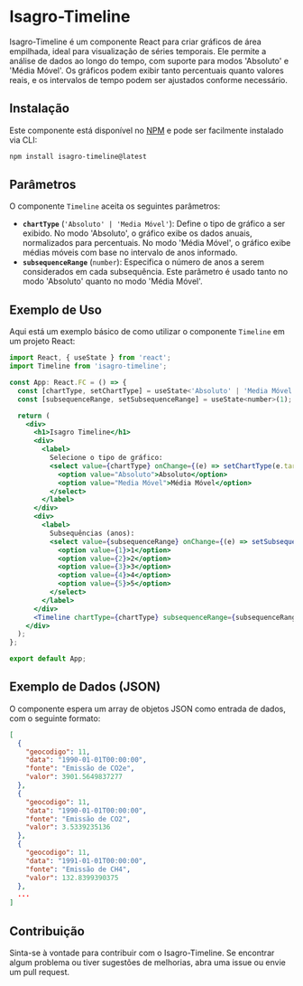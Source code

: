 # Isagro-Timeline

Isagro-Timeline é um componente React para criar gráficos de área empilhada, ideal para visualização de séries temporais. Ele permite a análise de dados ao longo do tempo, com suporte para modos 'Absoluto' e 'Média Móvel'. Os gráficos podem exibir tanto percentuais quanto valores reais, e os intervalos de tempo podem ser ajustados conforme necessário.

## Instalação

Este componente está disponível no [NPM](https://www.npmjs.com/package/isagro-timeline) e pode ser facilmente instalado via CLI:

```bash
npm install isagro-timeline@latest
```

## Parâmetros

O componente `Timeline` aceita os seguintes parâmetros:

- **`chartType`** (`'Absoluto' | 'Media Móvel'`): Define o tipo de gráfico a ser exibido. No modo 'Absoluto', o gráfico exibe os dados anuais, normalizados para percentuais. No modo 'Média Móvel', o gráfico exibe médias móveis com base no intervalo de anos informado.
- **`subsequenceRange`** (`number`): Especifica o número de anos a serem considerados em cada subsequência. Este parâmetro é usado tanto no modo 'Absoluto' quanto no modo 'Média Móvel'.

## Exemplo de Uso

Aqui está um exemplo básico de como utilizar o componente `Timeline` em um projeto React:

```jsx
import React, { useState } from 'react';
import Timeline from 'isagro-timeline';

const App: React.FC = () => {
  const [chartType, setChartType] = useState<'Absoluto' | 'Media Móvel'>('Absoluto');
  const [subsequenceRange, setSubsequenceRange] = useState<number>(1);

  return (
    <div>
      <h1>Isagro Timeline</h1>
      <div>
        <label>
          Selecione o tipo de gráfico:
          <select value={chartType} onChange={(e) => setChartType(e.target.value as 'Absoluto' | 'Media Móvel')}>
            <option value="Absoluto">Absoluto</option>
            <option value="Media Móvel">Média Móvel</option>
          </select>
        </label>
      </div>
      <div>
        <label>
          Subsequências (anos):
          <select value={subsequenceRange} onChange={(e) => setSubsequenceRange(Number(e.target.value))}>
            <option value={1}>1</option>
            <option value={2}>2</option>
            <option value={3}>3</option>
            <option value={4}>4</option>
            <option value={5}>5</option>
          </select>
        </label>
      </div>
      <Timeline chartType={chartType} subsequenceRange={subsequenceRange} />
    </div>
  );
};

export default App;
```

## Exemplo de Dados (JSON)

O componente espera um array de objetos JSON como entrada de dados, com o seguinte formato:

```json
[
  {
    "geocodigo": 11,
    "data": "1990-01-01T00:00:00",
    "fonte": "Emissão de CO2e",
    "valor": 3901.5649837277
  },
  {
    "geocodigo": 11,
    "data": "1990-01-01T00:00:00",
    "fonte": "Emissão de CO2",
    "valor": 3.5339235136
  },
  {
    "geocodigo": 11,
    "data": "1991-01-01T00:00:00",
    "fonte": "Emissão de CH4",
    "valor": 132.8399390375
  },
  ...
]
```

## Contribuição

Sinta-se à vontade para contribuir com o Isagro-Timeline. Se encontrar algum problema ou tiver sugestões de melhorias, abra uma issue ou envie um pull request.

